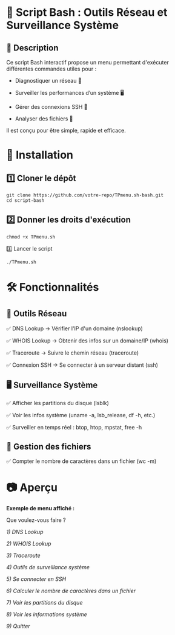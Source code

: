 # 📌 Script Bash : Outils Réseau et Surveillance Système

## 📖 Description

Ce script Bash interactif propose un menu permettant d'exécuter différentes commandes utiles pour :

 - Diagnostiquer un réseau 📡

 - Surveiller les performances d’un système 🖥️

 - Gérer des connexions SSH 🔐

 - Analyser des fichiers 📂

Il est conçu pour être simple, rapide et efficace.

# 🚀 Installation

## 1️⃣ Cloner le dépôt

```
git clone https://github.com/votre-repo/TPmenu.sh-bash.git
cd script-bash 
```
## 2️⃣ Donner les droits d'exécution

```
chmod +x TPmenu.sh
```

3️⃣ Lancer le script

```
./TPmenu.sh
```

# 🛠️ Fonctionnalités

## 📡 Outils Réseau

✅ DNS Lookup → Vérifier l'IP d'un domaine (nslookup)

✅ WHOIS Lookup → Obtenir des infos sur un domaine/IP (whois)

✅ Traceroute → Suivre le chemin réseau (traceroute)

✅ Connexion SSH → Se connecter à un serveur distant (ssh)

## 🖥️ Surveillance Système

✅ Afficher les partitions du disque (lsblk)

✅ Voir les infos système (uname -a, lsb_release, df -h, etc.)

✅ Surveiller en temps réel : btop, htop, mpstat, free -h

## 📂 Gestion des fichiers

✅ Compter le nombre de caractères dans un fichier (wc -m)

# 📷 Aperçu

**Exemple de menu affiché :**

Que voulez-vous faire ?

*1) DNS Lookup*

*2) WHOIS Lookup*

*3) Traceroute*

*4) Outils de surveillance système*

*5) Se connecter en SSH*

*6) Calculer le nombre de caractères dans un fichier*

*7) Voir les partitions du disque*

*8) Voir les informations système*

*9) Quitter*
